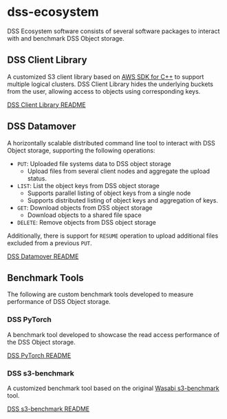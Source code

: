 # dss-ecosystem

DSS Ecosystem software consists of several software packages to interact with and benchmark DSS Object storage.

## DSS Client Library

A customized S3 client library based on [AWS SDK for C++](https://github.com/aws/aws-sdk-cpp) to support multiple logical clusters.
DSS Client Library hides the underlying buckets from the user, allowing access to objects using corresponding keys.

[DSS Client Library README](./dss_client/README.md)

## DSS Datamover

A horizontally scalable distributed command line tool to interact with DSS Object storage, supporting the following operations:

- `PUT`: Uploaded file systems data to DSS object storage
  - Upload files from several client nodes and aggregate the upload status.
- `LIST`: List the object keys from DSS object storage
  - Supports parallel listing of object keys from a single node
  - Supports distributed listing of object keys and aggregation of keys.
- `GET`: Download objects from DSS object storage
  - Download objects to a shared file space
- `DELETE`: Remove objects from DSS object storage

Additionally, there is support for `RESUME` operation to upload additional files excluded from a previous `PUT`.

[DSS Datamover README](./dss_datamover/README.md)

## Benchmark Tools

The following are custom benchmark tools developed to measure performance of DSS Object storage.

### DSS PyTorch

A benchmark tool developed to showcase the read access performance of the DSS Object storage.

[DSS PyTorch README](./dss_PyTorch/README.md)

### DSS s3-benchmark

A customized benchmark tool based on the original [Wasabi s3-benchmark](https://github.com/wasabi-tech/s3-benchmark) tool.

[DSS s3-benchmark README](./dss_s3benchmark/README.md)
